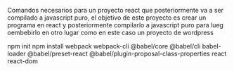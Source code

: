 Comandos necesarios para un proyecto react que posteriormente va a ser compilado a javascript puro, el objetivo de este proyecto es  crear un programa en react y posteriormente compilarlo a javascript puro para lueg oembebirlo en otro lugar  como en este caso un proyecto de wordpress

npm init
npm install webpack webpack-cli @babel/core @babel/cli babel-loader @babel/preset-react @babel/plugin-proposal-class-properties react react-dom
